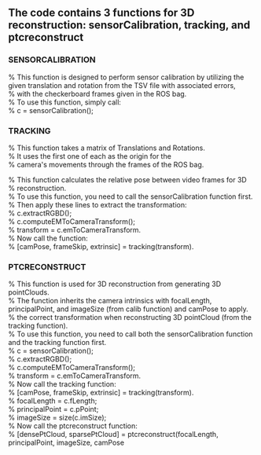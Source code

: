 ## The code contains 3 functions for 3D reconstruction: sensorCalibration, tracking, and ptcreconstruct

### SENSORCALIBRATION
% This function is designed to perform sensor calibration by utilizing the given translation and rotation from the TSV file with associated errors, \
% with the checkerboard frames given in the ROS bag. \
% To use this function, simply call: \
% c = sensorCalibration(); 

### TRACKING
% This function takes a matrix of Translations and Rotations. \
% It uses the first one of each as the origin for the \
% camera's movements through the frames of the ROS bag. 

% This function calculates the relative pose between video frames for 3D \
% reconstruction. \
% To use this function, you need to call the sensorCalibration function first. \
% Then apply these lines to extract the transformation: \
% c.extractRGBD(); \
% c.computeEMToCameraTransform(); \
% transform = c.emToCameraTransform. \
% Now call the function: \
% [camPose, frameSkip, extrinsic] = tracking(transform). 

### PTCRECONSTRUCT
% This function is used for 3D reconstruction from generating 3D pointClouds. \
% The function inherits the camera intrinsics with focalLength, principalPoint, and imageSize (from calib function) and camPose to apply. \
% the correct transformation when reconstructing 3D pointCloud (from the tracking function). \
% To use this function, you need to call both the sensorCalibration function and the tracking function first. \
% c = sensorCalibration(); \
% c.extractRGBD(); \
% c.computeEMToCameraTransform(); \
% transform = c.emToCameraTransform. \
% Now call the tracking function: \
% [camPose, frameSkip, extrinsic] = tracking(transform). \
% focalLength = c.fLength;\
% principalPoint = c.pPoint; \
% imageSize = size(c.imSize); \
% Now call the ptcreconstruct function: \
% [densePtCloud, sparsePtCloud] = ptcreconstruct(focalLength, principalPoint, imageSize, camPose
